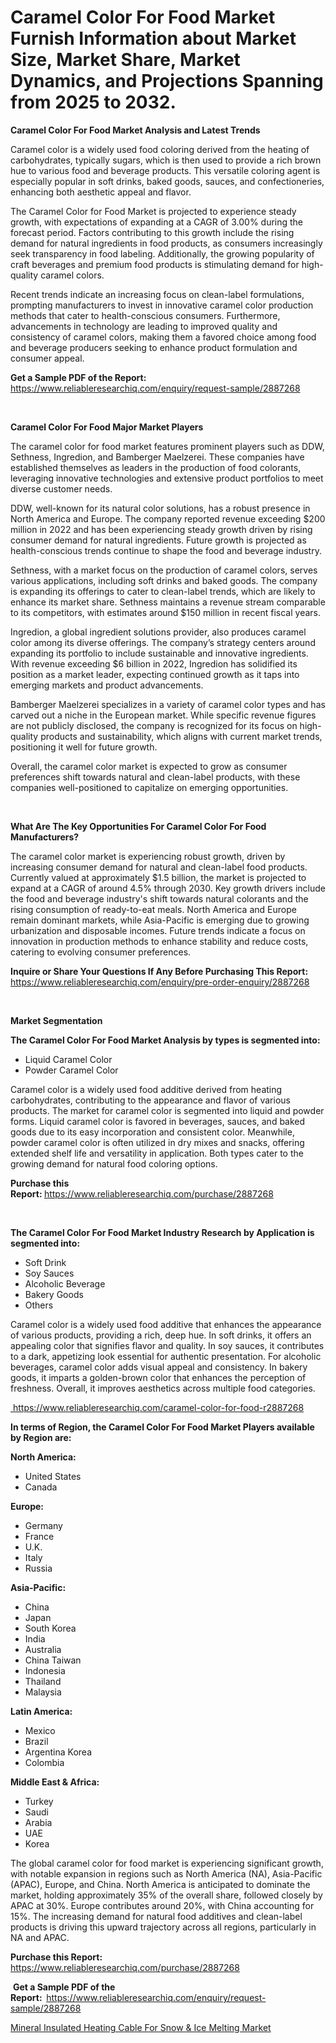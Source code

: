 <p><h1>Caramel Color For Food Market Furnish Information about Market Size, Market Share, Market Dynamics, and Projections Spanning from 2025 to 2032.</h1></p><p><strong>Caramel Color For Food Market Analysis and Latest Trends</strong></p>
<p><p>Caramel color is a widely used food coloring derived from the heating of carbohydrates, typically sugars, which is then used to provide a rich brown hue to various food and beverage products. This versatile coloring agent is especially popular in soft drinks, baked goods, sauces, and confectioneries, enhancing both aesthetic appeal and flavor.</p><p>The Caramel Color for Food Market is projected to experience steady growth, with expectations of expanding at a CAGR of 3.00% during the forecast period. Factors contributing to this growth include the rising demand for natural ingredients in food products, as consumers increasingly seek transparency in food labeling. Additionally, the growing popularity of craft beverages and premium food products is stimulating demand for high-quality caramel colors.</p><p>Recent trends indicate an increasing focus on clean-label formulations, prompting manufacturers to invest in innovative caramel color production methods that cater to health-conscious consumers. Furthermore, advancements in technology are leading to improved quality and consistency of caramel colors, making them a favored choice among food and beverage producers seeking to enhance product formulation and consumer appeal.</p></p>
<p><strong>Get a Sample PDF of the Report:&nbsp;</strong> <a href="https://www.reliableresearchiq.com/enquiry/request-sample/2887268?utm_campaign=2299&utm_medium=2&utm_source=Github&utm_content=ia&utm_term=14032025&utm_id=caramel-color-for-food">https://www.reliableresearchiq.com/enquiry/request-sample/2887268</a></p>
<p>&nbsp;</p>
<p><strong>Caramel Color For Food Major Market Players</strong></p>
<p><p>The caramel color for food market features prominent players such as DDW, Sethness, Ingredion, and Bamberger Maelzerei. These companies have established themselves as leaders in the production of food colorants, leveraging innovative technologies and extensive product portfolios to meet diverse customer needs.</p><p>DDW, well-known for its natural color solutions, has a robust presence in North America and Europe. The company reported revenue exceeding $200 million in 2022 and has been experiencing steady growth driven by rising consumer demand for natural ingredients. Future growth is projected as health-conscious trends continue to shape the food and beverage industry.</p><p>Sethness, with a market focus on the production of caramel colors, serves various applications, including soft drinks and baked goods. The company is expanding its offerings to cater to clean-label trends, which are likely to enhance its market share. Sethness maintains a revenue stream comparable to its competitors, with estimates around $150 million in recent fiscal years.</p><p>Ingredion, a global ingredient solutions provider, also produces caramel color among its diverse offerings. The company’s strategy centers around expanding its portfolio to include sustainable and innovative ingredients. With revenue exceeding $6 billion in 2022, Ingredion has solidified its position as a market leader, expecting continued growth as it taps into emerging markets and product advancements.</p><p>Bamberger Maelzerei specializes in a variety of caramel color types and has carved out a niche in the European market. While specific revenue figures are not publicly disclosed, the company is recognized for its focus on high-quality products and sustainability, which aligns with current market trends, positioning it well for future growth.</p><p>Overall, the caramel color market is expected to grow as consumer preferences shift towards natural and clean-label products, with these companies well-positioned to capitalize on emerging opportunities.</p></p>
<p>&nbsp;</p>
<p><strong>What Are The Key Opportunities For Caramel Color For Food Manufacturers?</strong></p>
<p><p>The caramel color market is experiencing robust growth, driven by increasing consumer demand for natural and clean-label food products. Currently valued at approximately $1.5 billion, the market is projected to expand at a CAGR of around 4.5% through 2030. Key growth drivers include the food and beverage industry's shift towards natural colorants and the rising consumption of ready-to-eat meals. North America and Europe remain dominant markets, while Asia-Pacific is emerging due to growing urbanization and disposable incomes. Future trends indicate a focus on innovation in production methods to enhance stability and reduce costs, catering to evolving consumer preferences.</p></p>
<p><strong>Inquire or Share Your Questions If Any Before Purchasing This Report:</strong> <a href="https://www.reliableresearchiq.com/enquiry/pre-order-enquiry/2887268?utm_campaign=2299&utm_medium=2&utm_source=Github&utm_content=ia&utm_term=14032025&utm_id=caramel-color-for-food">https://www.reliableresearchiq.com/enquiry/pre-order-enquiry/2887268</a></p>
<p>&nbsp;</p>
<p><strong>Market Segmentation</strong></p>
<p><strong>The Caramel Color For Food Market Analysis by types is segmented into:</strong></p>
<p><ul><li>Liquid Caramel Color</li><li>Powder Caramel Color</li></ul></p>
<p><p>Caramel color is a widely used food additive derived from heating carbohydrates, contributing to the appearance and flavor of various products. The market for caramel color is segmented into liquid and powder forms. Liquid caramel color is favored in beverages, sauces, and baked goods due to its easy incorporation and consistent color. Meanwhile, powder caramel color is often utilized in dry mixes and snacks, offering extended shelf life and versatility in application. Both types cater to the growing demand for natural food coloring options.</p></p>
<p><strong>Purchase this Report:&nbsp;</strong><a href="https://www.reliableresearchiq.com/purchase/2887268?utm_campaign=2299&utm_medium=2&utm_source=Github&utm_content=ia&utm_term=14032025&utm_id=caramel-color-for-food">https://www.reliableresearchiq.com/purchase/2887268</a></p>
<p>&nbsp;</p>
<p><strong>The Caramel Color For Food Market Industry Research by Application is segmented into:</strong></p>
<p><ul><li>Soft Drink</li><li>Soy Sauces</li><li>Alcoholic Beverage</li><li>Bakery Goods</li><li>Others</li></ul></p>
<p><p>Caramel color is a widely used food additive that enhances the appearance of various products, providing a rich, deep hue. In soft drinks, it offers an appealing color that signifies flavor and quality. In soy sauces, it contributes to a dark, appetizing look essential for authentic presentation. For alcoholic beverages, caramel color adds visual appeal and consistency. In bakery goods, it imparts a golden-brown color that enhances the perception of freshness. Overall, it improves aesthetics across multiple food categories.</p></p>
<p><a href="https://www.reliableresearchiq.com/caramel-color-for-food-r2887268?utm_campaign=2299&utm_medium=2&utm_source=Github&utm_content=ia&utm_term=14032025&utm_id=caramel-color-for-food">&nbsp;https://www.reliableresearchiq.com/caramel-color-for-food-r2887268</a></p>
<p><strong>In terms of Region, the Caramel Color For Food Market Players available by Region are:</strong></p>
<p>
    <p> <strong> North America: </strong>
        <ul>
            <li>United States</li>
            <li>Canada</li>
        </ul>
        </p> 
    <p> <strong> Europe: </strong>
        <ul>
            <li>Germany</li>
            <li>France</li>
            <li>U.K.</li>
            <li>Italy</li>
            <li>Russia</li>
        </ul>
        </p> 
    <p> <strong> Asia-Pacific: </strong>
        <ul>
            <li>China</li>
            <li>Japan</li>
            <li>South Korea</li>
            <li>India</li>
            <li>Australia</li>
            <li>China Taiwan</li>
            <li>Indonesia</li>
            <li>Thailand</li>
            <li>Malaysia</li>
        </ul>
        </p> 
    <p> <strong> Latin America: </strong>
        <ul>
            <li>Mexico</li>
            <li>Brazil</li>
            <li>Argentina Korea</li>
            <li>Colombia</li>
        </ul>
        </p> 
    <p> <strong> Middle East & Africa: </strong>
        <ul>
            <li>Turkey</li>
            <li>Saudi</li>
            <li>Arabia</li>
            <li>UAE</li>
            <li>Korea</li>
        </ul>
    </p>
    </p>
<p><p>The global caramel color for food market is experiencing significant growth, with notable expansion in regions such as North America (NA), Asia-Pacific (APAC), Europe, and China. North America is anticipated to dominate the market, holding approximately 35% of the overall share, followed closely by APAC at 30%. Europe contributes around 20%, with China accounting for 15%. The increasing demand for natural food additives and clean-label products is driving this upward trajectory across all regions, particularly in NA and APAC.</p></p>
<p><strong>Purchase this Report: </strong><a href="https://www.reliableresearchiq.com/purchase/2887268?utm_campaign=2299&utm_medium=2&utm_source=Github&utm_content=ia&utm_term=14032025&utm_id=caramel-color-for-food">https://www.reliableresearchiq.com/purchase/2887268</a></p>
<p>&nbsp;<strong>Get a Sample PDF of the Report:&nbsp;&nbsp;</strong><a href="https://www.reliableresearchiq.com/enquiry/request-sample/2887268?utm_campaign=2299&utm_medium=2&utm_source=Github&utm_content=ia&utm_term=14032025&utm_id=caramel-color-for-food">https://www.reliableresearchiq.com/enquiry/request-sample/2887268</a></p>
<p><strong></strong></p>
<p><p><a href="https://github.com/dmitriyvo6rog/Market-Research-Report-List-1/blob/main/mineral-insulated-heating-cable-for-snow-ice-melting-market.md?utm_campaign=2299&utm_medium=2&utm_source=Github&utm_content=ia&utm_term=14032025&utm_id=caramel-color-for-food">Mineral Insulated Heating Cable For Snow & Ice Melting Market</a></p></p>